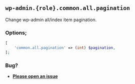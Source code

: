 ## `wp-admin.{role}.common.all.pagination`

Change wp-admin all/index item pagination.

### Options;

```php
[
    'common.all.pagination' => (int) $pagination,
];
```

### Bug?

* **[Please open an issue](https://github.com/soberwp/intervention/issues/new?title=[wp-admin.common.all.pagination]&labels=bug&assignees=darrenjacoby)**
